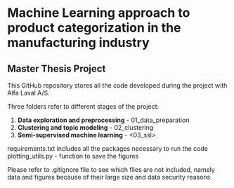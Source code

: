# Machine Learning approach to product categorization in the manufacturing industry
## Master Thesis Project

This GitHub repository stores all the code developed during the project with Alfa Laval A/S.

Three folders refer to different stages of the project:
1. **Data exploration and preprocessing** - 01_data_preparation
2. **Clustering and topic modeling** - 02_clustering
3. **Semi-supervised machine learning** - <03_ssl>

requirements.txt includes all the packages necessary to run the code
plotting_utils.py - function to save the figures 

Please refer to .gitignore file to see which files are not included, namely data and figures because of their large size and data security reasons. 
